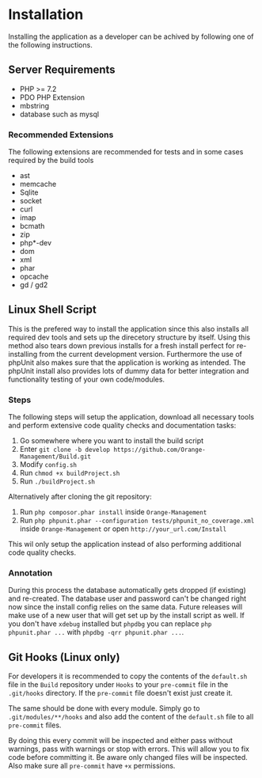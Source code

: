 # Installation

Installing the application as a developer can be achived by following one of the following instructions.

## Server Requirements

* PHP >= 7.2
* PDO PHP Extension
* mbstring
* database such as mysql

### Recommended Extensions

The following extensions are recommended for tests and in some cases required by the build tools

* ast
* memcache
* Sqlite
* socket
* curl
* imap
* bcmath
* zip
* php*-dev
* dom
* xml
* phar
* opcache
* gd / gd2

## Linux Shell Script

This is the prefered way to install the application since this also installs all required dev tools and sets up the direcetory structure by itself. Using this method also tears down previous installs for a fresh install perfect for re-installing from the current development version. Furthermore the use of phpUnit also makes sure that the application is working as intended. The phpUnit install also provides lots of dummy data for better integration and functionality testing of your own code/modules.

### Steps

The following steps will setup the application, download all necessary tools and perform extensive code quality checks and documentation tasks:

1. Go somewhere where you want to install the build script
2. Enter `git clone -b develop https://github.com/Orange-Management/Build.git`
3. Modify `config.sh`
4. Run `chmod +x buildProject.sh`
5. Run `./buildProject.sh`

Alternatively after cloning the git repository:

1. Run `php composor.phar install` inside `Orange-Management`
2. Run `php phpunit.phar --configuration tests/phpunit_no_coverage.xml` inside `Orange-Management` or open `http://your_url.com/Install`

This wil only setup the application instead of also performing additional code quality checks.

### Annotation

During this process the database automatically gets dropped (if existing) and re-created. The database user and password can't be changed right now since the install config relies on the same data. Future releases will make use of a new user that will get set up by the install script as well. If you don't have `xdebug` installed but `phpdbg` you can replace `php phpunit.phar ...` with `phpdbg -qrr phpunit.phar ...`.

## Git Hooks (Linux only)

For developers it is recommended to copy the contents of the `default.sh` file in the `Build` repository under `Hooks` to your `pre-commit` file in the `.git/hooks` directory. If the `pre-commit` file doesn't exist just create it.

The same should be done with every module. Simply go to `.git/modules/**/hooks` and also add the content of the `default.sh` file to all `pre-commit` files. 

By doing this every commit will be inspected and either pass without warnings, pass with warnings or stop with errors. This will allow you to fix code before committing it. Be aware only changed files will be inspected. Also make sure all `pre-commit` have `+x` permissions.